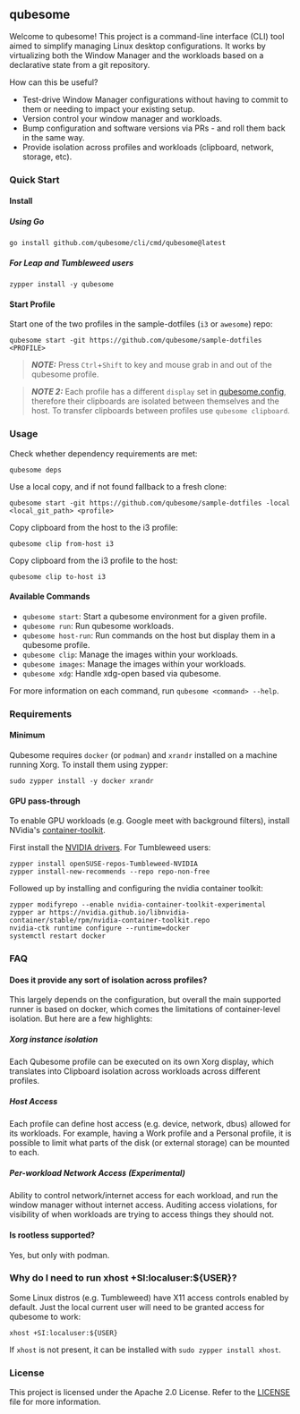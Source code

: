 ## qubesome

Welcome to qubesome! This project is a command-line interface (CLI) tool aimed
to simplify managing Linux desktop configurations. It works by virtualizing
both the Window Manager and the workloads based on a declarative state from
a git repository.

How can this be useful?

- Test-drive Window Manager configurations without having to commit to them
or needing to impact your existing setup.
- Version control your window manager and workloads.
- Bump configuration and software versions via PRs - and roll them back in
the same way.
- Provide isolation across profiles and workloads (clipboard, network,
storage, etc).

### Quick Start
#### Install
##### Using Go
```
go install github.com/qubesome/cli/cmd/qubesome@latest
```

##### For Leap and Tumbleweed users
```
zypper install -y qubesome
```

#### Start Profile

Start one of the two profiles in the sample-dotfiles (`i3` or `awesome`) repo:
```
qubesome start -git https://github.com/qubesome/sample-dotfiles <PROFILE>
```

> **_NOTE:_** Press `Ctrl`+`Shift` to key and mouse grab in and out of
the qubesome profile.

> **_NOTE 2:_** Each profile has a different `display` set in [qubesome.config](qubesome.config),
therefore their clipboards are isolated between themselves and the host.
To transfer clipboards between profiles use `qubesome clipboard`.

### Usage

Check whether dependency requirements are met:
```
qubesome deps
```

Use a local copy, and if not found fallback to a fresh clone:
```
qubesome start -git https://github.com/qubesome/sample-dotfiles -local <local_git_path> <profile>
```

Copy clipboard from the host to the i3 profile:
```
qubesome clip from-host i3
```

Copy clipboard from the i3 profile to the host:
```
qubesome clip to-host i3
```

#### Available Commands

- `qubesome start`: Start a qubesome environment for a given profile.
- `qubesome run`: Run qubesome workloads.
- `qubesome host-run`: Run commands on the host but display them in a qubesome profile.
- `qubesome clip`: Manage the images within your workloads.
- `qubesome images`: Manage the images within your workloads.
- `qubesome xdg`: Handle xdg-open based via qubesome.

For more information on each command, run `qubesome <command> --help`.


### Requirements

#### Minimum

Qubesome requires `docker` (or `podman`) and `xrandr` installed on a machine
running Xorg. To install them using zypper:
```
sudo zypper install -y docker xrandr
```

#### GPU pass-through

To enable GPU workloads (e.g. Google meet with background filters),
install NVidia's [container-toolkit].

First install the [NVIDIA drivers]. For Tumbleweed users:
```
zypper install openSUSE-repos-Tumbleweed-NVIDIA
zypper install-new-recommends --repo repo-non-free
```

Followed up by installing and configuring the nvidia container toolkit:
```
zypper modifyrepo --enable nvidia-container-toolkit-experimental
zypper ar https://nvidia.github.io/libnvidia-container/stable/rpm/nvidia-container-toolkit.repo
nvidia-ctk runtime configure --runtime=docker
systemctl restart docker
```

[NVIDIA drivers]: https://en.opensuse.org/SDB:NVIDIA_drivers
[container-toolkit]: https://docs.nvidia.com/datacenter/cloud-native/container-toolkit/latest/install-guide.html#installing-with-zypper

### FAQ

#### Does it provide any sort of isolation across profiles?
This largely depends on the configuration, but overall the main supported runner
is based on docker, which comes the limitations of container-level isolation.
But here are a few highlights:

##### Xorg instance isolation
Each Qubesome profile can be executed on its own Xorg display, which
translates into Clipboard isolation across workloads across different
profiles.

##### Host Access
Each profile can define host access (e.g. device, network, dbus) allowed for
its workloads. For example, having a Work profile and a Personal profile, it
is possible to limit what parts of the disk (or external storage) can be mounted
to each.

##### Per-workload Network Access (Experimental)
Ability to control network/internet access for each workload, and run the window
manager without internet access. Auditing access violations, for visibility of when
workloads are trying to access things they should not.

#### Is rootless supported?
Yes, but only with podman.

### Why do I need to run xhost +SI:localuser:${USER}?
Some Linux distros (e.g. Tumbleweed) have X11 access controls enabled
by default. Just the local current user will need to be granted access
for qubesome to work:
```
xhost +SI:localuser:${USER}
```

If `xhost` is not present, it can be installed with `sudo zypper install xhost`.

### License
This project is licensed under the Apache 2.0 License. Refer to the [LICENSE](LICENSE)
file for more information.
